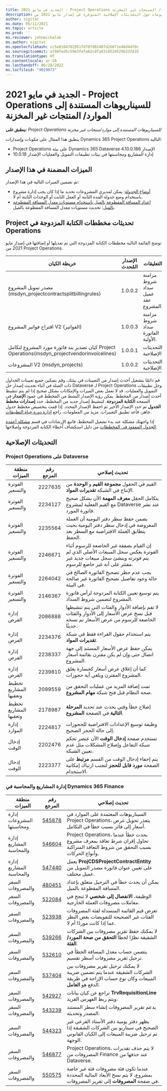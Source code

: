 ```yaml
---
title: الجديد في مايو 2021 - Project Operations للسيناريوهات المستندة إلى الموارد/ المنتجات غير المخزنة
description: يوفر هذا المقال معلومات حول التحديثات الإصلاحية المتوفرة في إصدار مايو 2021 من Project Operations للسيناريوهات المستندة إلى الموارد/غير المخزنة.
author: sigitac
ms.date: 05/11/2021
ms.topic: article
ms.prod: ''
ms.reviewer: johnmichalak
ms.author: sigitac
ms.openlocfilehash: cc5e8104702951fd787d02407d26671e46d44f0c
ms.sourcegitcommit: a798fed5c59e3fefa62cdfa42c852d529b33fd35
ms.translationtype: HT
ms.contentlocale: ar-SA
ms.lasthandoff: 06/18/2022
ms.locfileid: "9029973"
---
```

# <a name="whats-new-may-2021---project-operations-for-resourcenon-stocked-based-scenarios"></a>الجديد في مايو 2021 - Project Operations للسيناريوهات المستندة إلى الموارد/ المنتجات غير المخزنة

_**ينطبق على:** Project Operations للسيناريوهات المستندة إلى موارد/منتجات غير مخزنة‬_

ينطبق هذا المقال على مكونات وإصدارات Dynamics 365 Project Operations التالية:

- Project Operations على بيئة Dynamics 365 Dataverse الإصدار 4.10.0.186
- إدارة المشاريع ومحاسبتها في بيئات تطبيقات التمويل والعمليات الإصدار 10.0.18

## <a name="features-included-in-this-release"></a>الميزات المضمنة في هذا الإصدار

تم تضمين الميزات التالية في هذا الإصدار:

- [أوضاع الجدولة](../project-management/scheduling-modes.md): يمكن لمديري المشروعات تحديد ما إذا كان يجب إدارة مشروع باستخدام وضع جدولة المدة الثابتة أو العمل الثابت أو الوحدات الثابتة أم لا.
- [إعداد المسافة المقطوعة بالميل باستخدام مستويات معدل المسافة المقطوعة بالميل](../expense/set-up-mileage.md): تحديث مستويات معدل المسافة المقطوعة بالميل.

## <a name="project-operations-dual-write-maps-updates"></a>تحديثات مخططات ‏‫الكتابة المزدوجة في Project Operations

توضح القائمة التالية مخططات الكتابة المزدوجة التي تم تعديلها أو إضافتها في إصدار مايو 2021 من Project Operations.

| خريطة الكيان | الإصدار المُحدث | التعليقات |
| --- | --- | --- |
| مصدر تمويل المشروع (msdyn\_projectcontractsplitbillingrules) | 1.0.0.2 | مزامنة شروط سداد عميل عقد المشروع. |
| اقتراح فواتير المشروع V2 (الفواتير) | 1.0.0.3 | مزامنة شروط سداد الفاتورة الأولية. |
| كيان تصدير بند فاتورة مورد المشروع لتكامل Project Operations(msdyn\_projectvendorinvoicelines) | 1.0.0.1 | التحديثات الإصلاحية |
| المشروعات V2 (msdyn\_projects) | 1.0.0.2 | التحديثات الإصلاحية |

قم دائمًا بتشغيل أحدث إصدار من التعيينات في بيئتك، وقم بتمكين جميع تعيينات الجداول ذات الصلة في أثناء تحديث إصدار حل Dataverse لـ Project Operations وحل تطبيقات التمويل والعمليات. قد لا تعمل بعض الميزات والإمكانات بشكل صحيح إذا لم يتم تنشيط أحدث إصدار من المخطط. يمكن رؤية الإصدار النشط من المخطط في عمود  **الإصدار**  في الصفحة  **الكتابة المزدوجة**. لتنشيط إصدار جديد من المخطط، حدد **إصدارات مخطط الجدول** ثم حدد الإصدار الأخير ثم احفظ الإصدار المحدد. إذا قمت بتخصيص مخطط جدول جاهز، فأعد تطبيق التغييرات. مزيد من المعلومات، راجع [إدارة دورة حياة التطبيقات](/dynamics365/fin-ops-core/dev-itpro/data-entities/dual-write/app-lifecycle-management).

إذا واجهتك مشكلة عند بدء تشغيل المخطط، فاتبع الإرشادات في قسم [مشكلة أعمدة الجدول المفقود في المخططات](/dynamics365/fin-ops-core/dev-itpro/data-entities/dual-write/dual-write-troubleshooting-finops-upgrades#missing-table-columns-issue-on-maps) من دليل استكشاف أخطاء الكتابة المزدوجة وإصلاحها.

## <a name="quality-updates"></a>التحديثات الإصلاحية

### <a name="project-operations-on-dataverse"></a>Project Operations على Dataverse

| **منطقة الميزات** | **رقم المرجع** | **تحديث إصلاحي** |
| --- | --- | --- |
| الفوترة والتسعير | 2227635 | القيم في الحقول **مجموعة القيم** و **الوحدة** من الإنتاج في الشبكة **تقديرات المواد**. |
| الفوترة والتسعير | 2234127 | يتكامل الحقل **معرف المهمة** الآن بشكل صحيح مع القيم الفعلية لمشروع Dataverse عند نشر فاتورة المورد. |
| الفوترة والتسعير | 2235564 | يضمن حفظ سطر دفتر اليومية أن العملة المعروضة في إدخال سطر دفتر اليومية بحيث يتطابق العملة الافتراضية مع السطر بعد الحفظ. |
| الفوترة والتسعير | 2246671 | إن القيام بصفقة غير الخاضعة للرسوم أثناء الفوترة يعكس سجل المبيعات الأصلي الذي لم يتم فوترته وينشئ سجل مبيعات جديد غير مفتتر على أنه غير خاضع للرسوم. |
| الفوترة والتسعير | 2264042 | يجب عدم حظر تصحيح الفاتورة الصالح في حالة وجود تفاصيل تصحيح الفاتورة غير صالحة في البيئة. |
| الفوترة والتسعير | 2146367 | يتم توسيع تعيين الكتابة المزدوجة لرأس فاتورة المشروع لتضمين شروط السداد. |
|   إدارة الفرص | 2086888 | لا تقم بإضافة الأدوار والفئات التي يتم تنشيطها قبل نسخ عرض الأسعار إلى الأدوار والفئات الخاضعة للرسوم من عرض الأسعار تم نسخه حديثًا. |
|   إدارة الفرص | 2234376 | يتم استخدام حقول القراءة فقط في شبكة **تقديرات المواد**. |
|   إدارة الفرص | 2238337 | يمكن حفظ عرض الأسعار المستند إلى جهة اتصال حتى وإن لم يكن مقترن بقائمة أسعار المشروع. |
|   إدارة الفرص | 2239810 | كما أن إغلاق عرض أسعار كخسارة يغلق المشروع المقترن ويلغي أية حجوزات. |
| تخطيط المشاريع وتعقبها | 2099559 | تمت إضافة المزيد من عمليات التحقق من صحة النظام قبل فتح شبكة **مهام المشروع**. |
| تخطيط المشاريع وتعقبها | 2178987 | إصلاح خطأ وقتي يحدث عند تحديد **المرحلة التالية** في الصفحة **المشروع**. |
| إدارة الموارد | 2224817 | وظيفة توسيع الإعدادات الافتراضية للحجوزات إلى حالة الحجز الصحيح. |
| إدخال الوقت | 2202476 | تستخدم صفحة **إدخال الوقت** الآن عنصر تحكم شبكة التفاعل وإصلاح المشكلات مثل عدم تعيين الشبكة. |
| إدخال الوقت | 2223377 | يتم إخفاء إدخال الوقت من القسم **مرتبط** على الصفحة **مورد قابل للحجز** لتجنب ارتباك إمكانية الاستخدام. |

### <a name="project-management-and-accounting-in-dynamics-365-finance"></a>إدارة المشاريع والمحاسبة في Dynamics 365 Finance

| منطقة الميزات | رقم المرجع | تحديث إصلاحي |
| --- | --- | --- |
| إدارة المشروعات ومحاسبتها | [545878](https://fix.lcs.dynamics.com/Issue/Details/?bugId=545878) | السيناريوهات المعتمدة على الموارد في Project Operations، يتعذر تحويل عرض أسعار إلى فائز بسبب خطأ في التكامل. |
| إدارة المشاريع والمحاسبة | [546604](https://fix.lcs.dynamics.com/Issue/Details/?bugId=546604) | Project Operations، يحدث خطأ عندما تحاول إقران شرط تعاقد بمعرف مشروع بسبب التحقق من شروط التعاقد المتراكبة وأنواع الحركات. |
| إدارة المشاريع والمحاسبة | [547440](https://fix.lcs.dynamics.com/Issue/Details/?bugId=547440) | يعمل **ProjCDSProjectContractEntity** على تعيين عنوان فاتورة مصدر التمويل من عميل مختلف. |
| السفر والمصروفات | [480451](https://fix.lcs.dynamics.com/Issue/Details/?bugId=480451) | يمكن أن يحدث خطأ في الترحيل متعلق بإعداد المسافة المقطوعة بالميل. |
| السفر والمصروفات | [522084](https://fix.lcs.dynamics.com/Issue/Details/?bugId=522084) | الوظيفة، **الانفصال إلى شخصي** لا تنجح في معاملات مصروفات العملة الخارجية. |
| السفر والمصروفات | [523938](https://fix.lcs.dynamics.com/Issue/Details/?bugId=523938) | تعرض قيم القائمة المنسدلة لفئة المصروفات الفئات غير الصحيحة للتفويضات بغض النظر عما إذا كانت موردًا أم لا. |
| السفر والمصروفات | [539266](https://fix.lcs.dynamics.com/Issue/Details/?bugId=539266) | لا يمكنك حفظ تقرير مصروفات بين الشركات الشقيقة نظرًا لخطأ **التحقق من صحة المورد/الفئة**. |
| السفر والمصروفات | [532610](https://fix.lcs.dynamics.com/Issue/Details/?bugId=532610) | يتضمن حساب معدل المسافة الخطأ في ترحيل تقرير مصروفات أسطر تقسيم. |
| السفر والمصروفات | [537404](https://fix.lcs.dynamics.com/Issue/Details/?bugId=537404) | لا يمكنك ترحيل تقرير مصروفات بين الشركات الشقيقة عندما يتم تضمين ضريبة المبيعات وكان نوع حساب الإزاحة في طريقة الدفع هو **العامل**. |
| السفر والمصروفات | [542927](https://fix.lcs.dynamics.com/Issue/Details/?bugId=542927) | تراجع عن كيان بيانات **TrvRequisitionLine** ويتم ربط الفهرس الفريد. |
| السفر والمصروفات | [543239](https://fix.lcs.dynamics.com/Issue/Details/?bugId=543239) | يدعم تقرير المصروفات إنشاء سطر المستند المصدر وتحديثه. |
| السفر والمصروفات | [544323](https://fix.lcs.dynamics.com/Issue/Details/?bugId=544323) | يظهر دفتر يومية دفتر الأستاذ الفرعي غير الصحيح في سيناريو بين الشركات الشقيقة إذا تم ترحيل ضريبة المبيعات إلى الكيان القانوني الوجهة. |
| السفر والمصروفات | [546877](https://fix.lcs.dynamics.com/Issue/Details/?bugId=546877) | Project Operations، لا يتم حذف تقديرات المصروفات من Finance عند حذفها من Dataverse. |
| السفر والمصروفات | [550575](https://fix.lcs.dynamics.com/Issue/Details/?bugId=550575) | عندما تكون فئة مصروفات فئة غير خاصة بمشروع، لا يتم نسخ الأبعاد المالية المحددة في صفحة **المصروفات** إلى تقرير المصروفات. |
